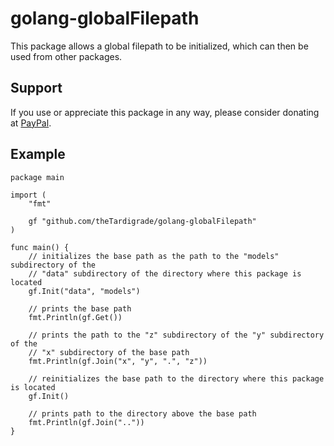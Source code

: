 # golang-globalFilepath

This package allows a global filepath to be initialized, which can then be used from other packages.

## Support

If you use or appreciate this package in any way, please consider donating at [PayPal](https://www.paypal.me/jismithpp).

## Example

```golang
package main

import (
	"fmt"

	gf "github.com/theTardigrade/golang-globalFilepath"
)

func main() {
	// initializes the base path as the path to the "models" subdirectory of the
	// "data" subdirectory of the directory where this package is located
	gf.Init("data", "models")

	// prints the base path
	fmt.Println(gf.Get())

	// prints the path to the "z" subdirectory of the "y" subdirectory of the
	// "x" subdirectory of the base path
	fmt.Println(gf.Join("x", "y", ".", "z"))

	// reinitializes the base path to the directory where this package is located
	gf.Init()

	// prints path to the directory above the base path
	fmt.Println(gf.Join(".."))
}
```